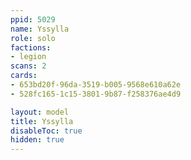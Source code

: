 ```yaml
---
ppid: 5029
name: Yssylla
role: solo
factions:
- legion
scans: 2
cards:
- 653bd20f-96da-3519-b005-9568e610a62e
- 528fc165-1c15-3801-9b87-f258376ae4d9

layout: model
title: Yssylla
disableToc: true
hidden: true
---
```

